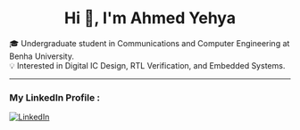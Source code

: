 <h1 align="center">Hi 👋, I'm Ahmed Yehya</h1>


🎓 Undergraduate student in Communications and Computer Engineering at Benha University.  
💡 Interested in Digital IC Design, RTL Verification, and Embedded Systems.

---


### My LinkedIn Profile :
[![LinkedIn](https://img.shields.io/badge/-Mohamed%20Hussein-blue?style=flat&logo=Linkedin&logoColor=white)](www.linkedin.com/in/ahmed-yehya-0baa9424b)
